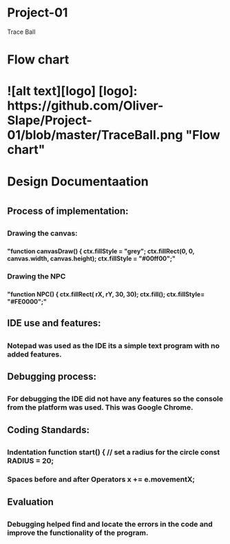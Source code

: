 # Project-01
Trace Ball

<h1> Flow chart <h1>
![alt text][logo] 
[logo]: https://github.com/Oliver-Slape/Project-01/blob/master/TraceBall.png "Flow chart"


<h1> Design Documentaation <h1>
<h2> Process of implementation:<h2>

<h3> Drawing the canvas:<h3> <h4> "function canvasDraw() {
  			ctx.fillStyle = "grey";
  			ctx.fillRect(0, 0, canvas.width, canvas.height);
  			ctx.fillStyle = "#00ff00";"
<h4> 

<h3> Drawing the NPC <h3> <h4> "function NPC() {
					ctx.fillRect( rX, rY, 30, 30);
					ctx.fill();
					ctx.fillStyle= "#FE0000";"
<h4>

<h2> IDE use and features: <h2>

<h3> Notepad was used as the IDE its a simple text program with no added features. <h3>

<h2> Debugging process: <h2> 

<h3> For debugging the IDE did not have any features so the console from the platform was used. This was Google Chrome. <h3>

<h2> Coding Standards: <h2>

<h3> Indentation 
function start() {
			// set a radius for the circle
			const RADIUS = 20;
<h3> 

<h3> Spaces before and after Operators 
x += e.movementX;

<h3>

<h2> Evaluation <h2>

<h3> Debugging helped find and locate the errors in the code and improve the functionality of the program. <h3>
